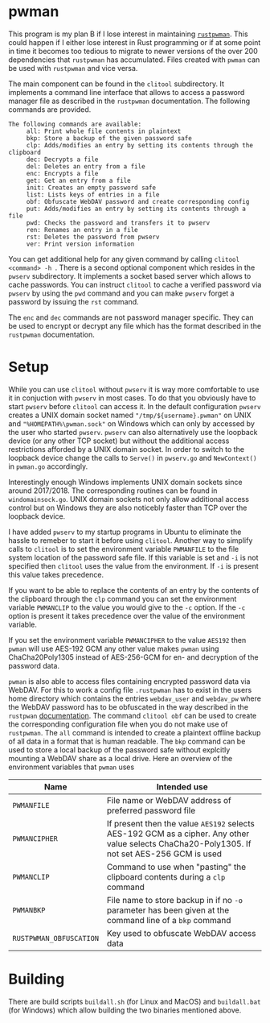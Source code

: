 # pwman

This program is my plan B if I lose interest in maintaining [`rustpwman`](https://github.com/rmsk2/rustpwman). This could happen 
if I either lose interest in Rust programming or if at some point in time it becomes too tedious to migrate to newer versions of the 
over 200 dependencies that `rustpwman` has accumulated. Files created with `pwman` can be used with `rustpwman` and vice versa.

The main component can be found in the `clitool` subdirectory. It implements a command line interface that allows to 
access a password manager file as described in the `rustpwman` documentation. The following commands are provided.

```
The following commands are available: 
     all: Print whole file contents in plaintext
     bkp: Store a backup of the given password safe
     clp: Adds/modifies an entry by setting its contents through the clipboard
     dec: Decrypts a file
     del: Deletes an entry from a file
     enc: Encrypts a file
     get: Get an entry from a file
     init: Creates an empty password safe
     list: Lists keys of entries in a file
     obf: Obfuscate WebDAV password and create corresponding config
     put: Adds/modifies an entry by setting its contents through a file
     pwd: Checks the password and transfers it to pwserv
     ren: Renames an entry in a file
     rst: Deletes the password from pwserv
     ver: Print version information
```

You can get additional help for any given command by calling `clitool <command> -h `. There is a second optional component which resides in the 
`pwserv` subdirectory. It implements a socket based server which allows to cache passwords.  You can instruct `clitool` to cache a verified 
password via `pwserv` by using the `pwd` command and you can make `pwserv` forget a password by issuing the `rst` command.

The `enc` and `dec` commands are not password manager specific. They can be used to encrypt or decrypt any file which has the format described
in the `rustpwman` documentation.

# Setup

While you can use `clitool` without `pwserv` it is way more comfortable to use it in conjuction with `pwserv` in most cases. To do that you
obviously have to start `pwserv` before `clitool` can access it. In the default configuration `pwserv` creates a UNIX domain socket
named `"/tmp/${username}.pwman"` on UNIX and `"%HOMEPATH%\pwman.sock"` on Windows which can only by accessed by the user who started 
`pwserv`. `pwserv` can also alternatively use the loopback device (or any other TCP socket) but without the additional access restrictions 
afforded by a UNIX domain socket. In order to switch to the loopback device change the calls to `Serve()` in `pwserv.go` and `NewContext()` 
in `pwman.go` accordingly. 

Interestingly enough Windows implements UNIX domain sockets since around 2017/2018.  The corresponding routines can be found in 
`windomainsock.go`. UNIX domain sockets not only allow additional access control but on Windows they are also noticebly faster than 
TCP over the loopback device.

I have added `pwserv` to my startup programs in Ubuntu to eliminate the hassle to remeber to start it before using `clitool`. Another way
to simplify calls to `clitool` is to set the environment variable `PWMANFILE` to the file system location of the password safe file. If this
variable is set and `-i` is not specified then `clitool` uses the value from the environment. If `-i` is present this value takes precedence.

If you want to be able to replace the contents of an entry by the contents of the clipboard through the `clp` command you can set the environment
variable `PWMANCLIP` to the value you would give to the `-c` option. If the `-c` option is present it takes precedence over the value of the
environment variable.

If you set the environment variable `PWMANCIPHER` to the value `AES192` then `pwman` will use AES-192 GCM any other value makes `pwman` using
ChaCha20Poly1305 instead of AES-256-GCM for en- and decryption of the password data.

`pwman` is also able to access files containing encrypted password data via WebDAV. For this to work a config file `.rustpwman` has to exist 
in the users home directory which contains the entries `webdav_user` and `webdav_pw` where the WebDAV password has to be obfuscated in the
way described in the `rustpwan` [documentation](https://github.com/rmsk2/rustpwman?tab=readme-ov-file#webdav-support). The command 
`clitool obf` can be used to create the corresponding configuration file when you do not make use of `rustpwman`. The `all` command is intended 
to create a plaintext offline backup of all data in a format that is human readable. The `bkp` command can be used to store a local backup
of the password safe without explcitly mounting a WebDAV share as a local drive. Here an overview of the environment variables that `pwman` uses

|Name | Intended use |
|-|-
|`PWMANFILE`| File name or WebDAV address of preferred password file |
|`PWMANCIPHER`| If present then the value `AES192` selects AES-192 GCM as a cipher. Any other value selects ChaCha20-Poly1305. If not set AES-256 GCM is used|
|`PWMANCLIP`| Command to use when "pasting" the clipboard contents during a `clp` command|
|`PWMANBKP`| File name to store backup in if no `-o` parameter has been given at the command line of a `bkp` command|
|`RUSTPWMAN_OBFUSCATION`| Key used to obfuscate WebDAV access data|

# Building

There are build scripts `buildall.sh` (for Linux and MacOS) and `buildall.bat` (for Windows) which allow building the two binaries mentioned 
above. 
